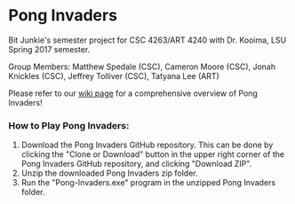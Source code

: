 # Pong Invaders
Bit Junkie's semester project for CSC 4263/ART 4240 with Dr. Kooima, LSU Spring 2017 semester.

Group Members: Matthew Spedale (CSC), Cameron Moore (CSC), Jonah Knickles (CSC), Jeffrey Tolliver (CSC), Tatyana Lee (ART)

Please refer to our [wiki page](https://github.com/mspedale/Pong-Invaders/wiki) for a comprehensive overview of Pong Invaders!

### How to Play Pong Invaders:
1) Download the Pong Invaders GitHub repository. This can be done by clicking the "Clone or Download" button in the upper right corner of the Pong Invaders GitHub repository, and clicking "Download ZIP".
2) Unzip the downloaded Pong Invaders zip folder.
3) Run the "Pong-Invaders.exe" program in the unzipped Pong Invaders folder.
